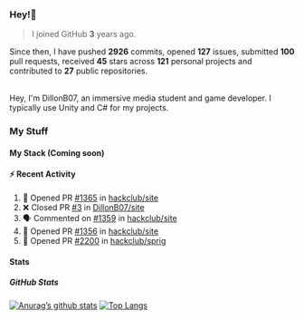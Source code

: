 ### Hey!👋
<!-- [![Banner](banner.png)](https://dillonb07.is-a.dev) -->


> I joined GitHub **3** years ago.

Since then, I have pushed **2926** commits, opened **127** issues, submitted **100** pull requests, received **45** stars across **121** personal projects and contributed to **27** public repositories.

<br>
Hey, I'm DillonB07, an immersive media student and game developer. I typically use Unity and C# for my projects.

<br>

### My Stuff

#### My Stack (Coming soon)

#### :zap: Recent Activity

<!--START_SECTION:activity-->
1. 💪 Opened PR [#1365](https://github.com/hackclub/site/pull/1365) in [hackclub/site](https://github.com/hackclub/site)
2. ❌ Closed PR [#3](https://github.com/DillonB07/site/pull/3) in [DillonB07/site](https://github.com/DillonB07/site)
3. 🗣 Commented on [#1359](https://github.com/hackclub/site/pull/1359#issuecomment-2331725554) in [hackclub/site](https://github.com/hackclub/site)
4. 💪 Opened PR [#1356](https://github.com/hackclub/site/pull/1356) in [hackclub/site](https://github.com/hackclub/site)
5. 💪 Opened PR [#2200](https://github.com/hackclub/sprig/pull/2200) in [hackclub/sprig](https://github.com/hackclub/sprig)
<!--END_SECTION:activity-->

#### Stats

##### GitHub Stats
[![Anurag’s github stats](https://github-readme-stats.vercel.app/api?username=dillonb07&show_icons=true&theme=radical)](https://github.com/dillonb07)
[![Top Langs](https://github-readme-stats.vercel.app/api/top-langs/?username=dillonb07&layout=compact&theme=radical)](https://github.com/dillonb07)
